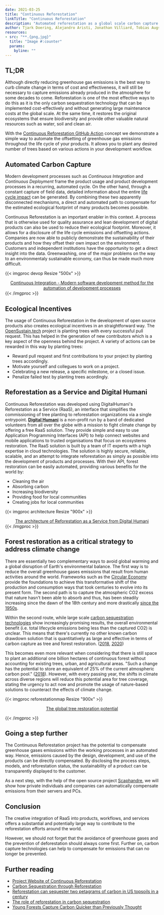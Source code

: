 ```yaml
---
date: 2021-03-25
title: "Continuous Reforestation"
linkTitle: "Continuous Reforestation"
description: "Automated reforestation as a global scale carbon capture technology"
author: Tjark Doering, Alejandro Aristi, Jonathan Villiard, Tobias Augspurger, Carl Scheller ([@protontypes](https://twitter.com/protontypes)) ([@Digital Humani](https://twitter.com/Digital_Humani))
resources:
- src: "**.{png,jpg}"
  title: "Image #:counter"  
  params:
    byline: ""
---
```

## TL;DR

Although directly reducing greenhouse gas emissions is the best way to curb climate change in terms of cost and effectiveness, it will still be necessary to capture emissions already produced in the atmosphere for some decades to come. Reforestation is one of the most effective ways to do this as it is the only carbon sequestration technology that can be implemented cost-effectively and without generating large maintenance costs at the global scale. At the same time, it restores the original ecosystems that ensure biodiversity and provide other valuable natural resources such as water, soil and clean air.

With the [Continuous Reforestation GitHub Action](https://github.com/protontypes/Continuous-Reforestation) concept we demonstrate a simple way to automate the offsetting of greenhouse gas emissions throughout the life cycle of your products. It allows you to plant any desired number of trees based on various actions in your development workflow.

##  Automated Carbon Capture

Modern development processes such as *Continuous Integration* and *Continuous Deployment* frame the product usage and product development processes in a recurring, automated cycle. On the other hand, through a constant capture of field data, detailed information about the entire [life cycle impact](https://en.wikipedia.org/wiki/Life-cycle_assessment) can be generated. By combining these two apparently disconnected mechanisms, a direct and automated path to compensate for the estimated ecological footprint of many products becomes possible.

Continuous Reforestation is an important enabler in this context. A process that is otherwise used for quality assurance and lean development of digital products can also be used to reduce their ecological footprint. Moreover, it allows for a disclosure of the life cycle emissions and offsetting actions. Companies are now able to publicly demonstrate the sustainability of their products and how they offset their own impact on the environment. Customers and independent institutions have the opportunity to get a direct insight into the data. Greenwashing, one of the major problems on the way to an environmentaly sustainable economy, can thus be made much more difficult.

{{< imgproc devop Resize "500x" >}}
<div style="text-align: center; display: flex; align-items: center; flex-direction: column">
<a align="center" href="https://en.wikipedia.org/wiki/Continuous_integration">Continuous Integration - Modern software development method for the automation of development processes</a>
</div>
{{< /imgproc >}}

## Ecological Incentives

The usage of Continuous Reforestation in the development of open source products also creates ecological incentives in an straightforward way. The [OpenSustain.tech](https://opensustain.tech/) project is planting trees with every successful pull request. This has helped in the generation of new contributors which is a key aspect of the openness behind the project. A variety of actions can be rewarded in this way by planting trees:

* Reward pull request and first contributions to your project by planting trees accordingly.
* Motivate yourself and collegues to work on a project.
* Celebrating a new release, a specific milestone, or a closed issue.
* Penalize failed test by planting trees acordingly. 

## Reforestation as a Service and Digital Humani

Continuous Reforestation was developed using DigitalHumani's Reforestation as a Service (RaaS), an interface that simplifies the commissioning of tree planting to reforestation organizations via a single entrypoint. **[Digital Humani](https://digitalhumani.com/)** is a non-profit run by a band of dedicated volunteers from all over the globe with a mission to fight climate change by offering a free RaaS solution. They provide simple and easy to use Application Programming Interfaces (API) to help connect websites and mobile applications to trusted organisations that focus on ecosystems restoration. The RaaS solution is built by a team of IT experts with a high expertise in cloud technologies. The solution is highly secure, reliable, scalable, and an attempt to integrate reforestation as simply as possible into the development of products and processes. With their API, forest restoration can be easily automated, providing various benefits for the world by:

* Cleaning the air 
* Absorbing carbon 
* Increasing biodiversity 
* Providing food for local communities 
* Creating jobs for local communities 

{{< imgproc architecture Resize "900x" >}}
<div style="text-align: center; display: flex; align-items: center; flex-direction: column">
<a href="https://digitalhumani.com/">
The architecture of Reforestation as a Service from Digital Humani
</a>
</div>
{{< /imgproc >}}


## Forest restoration as a critical strategy to address climate change 

There are essentially two complementary ways to avoid global warming and a global disruption of Earth's environmental balance. The first way is to reduce the overall greenhouse gases emissions that result from human activities around the world. Frameworks such as the [Circular Economy](https://en.wikipedia.org/wiki/Circular_economy) provide the foundations to achieve this transformative shift of the production and consumption ways that took centuries to evolve into its present form. The second path is to capture the atmospheric CO2 excess that nature hasn't been able to absorb and thus, has been steadily increasing since the dawn of the 18th century and more drastically [since the 1950s](https://en.wikipedia.org/wiki/Keeling_Curve).

Within the second route, while large scale [carbon sequestration technologies](https://en.wikipedia.org/wiki/Carbon_capture_and_storage) show increasingly promising results, the overall environmental benefit (i.e. total lifecycle emissions being less than the captured CO2) is unclear. This means that there's currently no other known carbon drawdown solution that is quantitatively as large and effective in terms of carbon capture as tree and forest restoration. ([2018](https://science.sciencemag.org/content/365/6448/76), [2020](https://science.sciencemag.org/content/368/6494/eabc8905))

This becomes even more relevant when considering that there is still space to plant an additional one billion hectares of continuous forest without accounting for existing trees, urban, and agricultural areas. "Such a change has the potential to store an equivalent of 25% of the current atmospheric carbon pool." ([2018](https://science.sciencemag.org/content/365/6448/76)). However, with every passing year, the shifts in climate across diverse regions will reduce this potential area for tree coverage, stating the urgency to act now and promote the usage of nature-based solutions to counteract the effects of climate change.

{{< imgproc reforestationmap Resize "900x" >}}

<div style="text-align: center; display: flex; align-items: center; flex-direction: column">
<a href="https://science.sciencemag.org/content/365/6448/76">
The global tree restoration potential
</a>
</div>

{{< /imgproc >}}

## Going a step further

The Continuous Reforestation project has the potential to compensate greenhouse gases emissions within the working processes in an automated way. Hence, emissions caused by the design, development, and use of the products can be directly compensated. By disclosing the process steps, models, and reforestation status, the sustainability of a product can be transparently displayed to the customer. 

As a next step, with the help of the open source project [Scaphandre](https://github.com/hubblo-org/scaphandre), we will show how private individuals and companies can automatically compensate emissions from their servers and PCs.


## Conclusion
The creative integration of RaaS into products, workflows, and services offers a substantial and potentially large way to contribute to the reforestation efforts around the world. 

However, we should not forget that the avoidance of greenhouse gases and the prevention of deforestation should always come first. Further on, carbon capture technologies can help to compensate for emissions that can no longer be prevented.

## Further reading

* [Project Website of Continuous Reforestation](https://github.com/protontypes/continuous-reforestation)
* [Carbon Sequestration through Reforestation](https://semspub.epa.gov/work/HQ/176034.pdf)
* [Reforestation can sequester two petagrams of carbon in US topsoils in a century](https://www.pnas.org/content/pnas/115/11/2776.full.pdf)
* [The role of reforestation in carbon sequestration](https://www.fs.fed.us/nrs/pubs/jrnl/2018/nrs_2028_nave_002.pdf)
* [Young Forests Capture Carbon Quicker than Previously Thought](https://www.wri.org/blog/2020/09/carbon-sequestration-natural-forest-regrowth)
